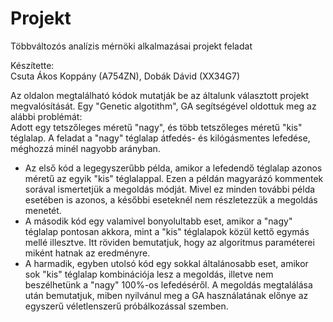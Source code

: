 # Projekt
Többváltozós analízis mérnöki alkalmazásai projekt feladat

Készítette:\
Csuta Ákos Koppány (A754ZN), Dobák Dávid (XX34G7)

Az oldalon megtalálható kódok mutatják be az általunk választott projekt megvalósítását. Egy "Genetic algotithm", GA segítségével oldottuk meg az alábbi problémát:\
Adott egy tetszőleges méretű "nagy", és több tetszőleges méretű "kis" téglalap. A feladat a "nagy" téglalap átfedés- és kilógásmentes lefedése, méghozzá minél nagyobb arányban.

- Az első kód a legegyszerűbb példa, amikor a lefedendő téglalap azonos méretű az egyik "kis" téglalappal. Ezen a példán magyarázó kommentek sorával ismertetjük a megoldás módját. Mivel ez minden további példa esetében is azonos, a későbbi eseteknél nem részletezzük a megoldás menetét.
- A második kód egy valamivel bonyolultabb eset, amikor a "nagy" téglalap pontosan akkora, mint a "kis" téglalapok közül kettő egymás mellé illesztve. Itt röviden bemutatjuk, hogy az algoritmus paraméterei miként hatnak az eredményre.
- A harmadik, egyben utolsó kód egy sokkal általánosabb eset, amikor sok "kis" téglalap kombinációja lesz a megoldás, illetve nem beszélhetünk a "nagy" 100%-os lefedéséről. A megoldás megtalálása után bemutatjuk, miben nyilvánul meg a GA használatának előnye az egyszerű véletlenszerű próbálkozással szemben.
